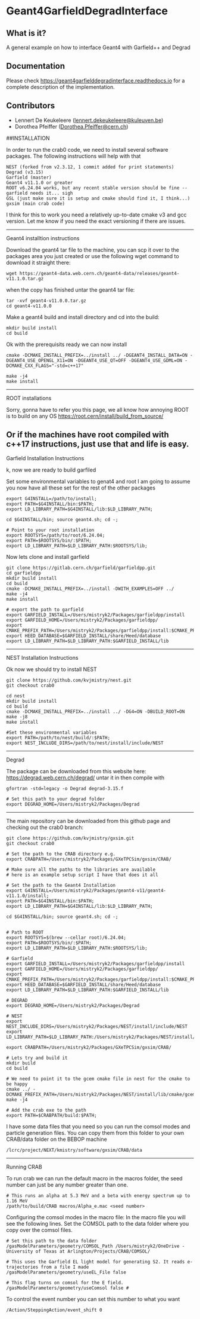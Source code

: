  Geant4GarfieldDegradInterface
 ========================
 
 What is it?
 -----------
 A general example on how to interface Geant4 with Garfield++ and Degrad
 
 Documentation
 -------------
 Please check https://geant4garfielddegradinterface.readthedocs.io for a complete description of the implementation.
 
 Contributors
 ------------
 * Lennert De Keukeleere (lennert.dekeukeleere@kuleuven.be)
 * Dorothea Pfeiffer (Dorothea.Pfeiffer@cern.ch)


##INSTALLATION

In order to run the crab0 code, we need to install several software packages. The following instructions will help with that
```
NEST (forked from v2.3.12, 1 commit added for print statements)
Degrad (v3.15)
Garfield (master)
Geant4 v11.1.0 or greater
ROOT v6.24.04 works, but any recent stable version should be fine -- garfield needs it... sigh
GSL (just make sure it is setup and cmake should find it, I think...)
gxsim (main crab code)

```

I think for this to work you need a relatively up-to-date cmake v3 and gcc version. Let me know if you need the exact versioning if there are issues. 

---




Geant4 installtion instructions

Download the geant4 tar file to the machine, you can scp it over to the packages area you just created
or use the following wget command to download it straight there:
```
wget https://geant4-data.web.cern.ch/geant4-data/releases/geant4-v11.1.0.tar.gz
```
when the copy has finished untar the geant4 tar file:
```
tar -xvf geant4-v11.0.0.tar.gz
cd geant4-v11.0.0
```

Make a geant4 build  and install directory and cd into the build:
```
mkdir build install
cd build
```

Ok with the prerequisits ready we can now install
```
cmake -DCMAKE_INSTALL_PREFIX=../install ../ -DGEANT4_INSTALL_DATA=ON -DGEANT4_USE_OPENGL_X11=ON -DGEANT4_USE_QT=OFF -DGEANT4_USE_GDML=ON -DCMAKE_CXX_FLAGS="-std=c++17"

make -j4
make install
```

---

ROOT installations

Sorry, gonna have to refer you this page, we all know how annoying ROOT is to build on any OS
https://root.cern/install/build_from_source/

Or if the machines have root compiled with c++17 instructions, just use that and life is easy.
---


Garfield Installation Instructions

k, now we are ready to build garfiled

Set some environmental variables to genat4 and root 
I am going to assume you now have all these set for the rest of the other packages
```
export G4INSTALL=/path/to/install;
export PATH=$G4INSTALL/bin:$PATH;
export LD_LIBRARY_PATH=$G4INSTALL/lib:$LD_LIBRARY_PATH;

cd $G4INSTALL/bin; source geant4.sh; cd -;

# Point to your root installation
export ROOTSYS=/path/to/root/6.24.04;
export PATH=$ROOTSYS/bin/:$PATH;
export LD_LIBRARY_PATH=$LD_LIBRARY_PATH:$ROOTSYS/lib;
```
Now lets clone and install garfield
```
git clone https://gitlab.cern.ch/garfield/garfieldpp.git
cd garfieldpp
mkdir build install
cd build
cmake -DCMAKE_INSTALL_PREFIX=../install -DWITH_EXAMPLES=OFF ../
make -j4
make install

# export the path to garfield
export GARFIELD_INSTALL=/Users/mistryk2/Packages/garfieldpp/install
export GARFIELD_HOME=/Users/mistryk2/Packages/garfieldpp/
export CMAKE_PREFIX_PATH=/Users/mistryk2/Packages/garfieldpp/install:$CMAKE_PREFIX_PATH
export HEED_DATABASE=$GARFIELD_INSTALL/share/Heed/database
export LD_LIBRARY_PATH=$LD_LIBRARY_PATH:$GARFIELD_INSTALL/lib
```

---

NEST Installation Instructions

Ok now we should try to install NEST
```
git clone https://github.com/kvjmistry/nest.git
git checkout crab0

cd nest
mkdir build install
cd build
cmake -DCMAKE_INSTALL_PREFIX=../install ../ -DG4=ON -DBUILD_ROOT=ON
make -j8
make install

#Set these environmental variables
export PATH=/path/to/nest/build/:$PATH;
export NEST_INCLUDE_DIRS=/path/to/nest/install/include/NEST

```

---

Degrad

The package can be downloaded from this website here:
https://degrad.web.cern.ch/degrad/
untar it in then compile with
```
gfortran -std=legacy -o Degrad degrad-3.15.f

# Set this path to your degrad folder
export DEGRAD_HOME=/Users/mistryk2/Packages/Degrad
```

---

The main repository can be downloaded from this github page and checking out the crab0 branch:
```
git clone https://github.com/kvjmistry/gxsim.git
git checkout crab0

# Set the path to the CRAB directory e.g.
export CRABPATH=/Users/mistryk2/Packages/GXeTPCSim/gxsim/CRAB/
```

```
# Make sure all the paths to the libraries are available
# here is an example setup script I have that does it all

# Set the path to the Geant4 Installation
export G4INSTALL=/Users/mistryk2/Packages/geant4-v11/geant4-v11.1.0/install;
export PATH=$G4INSTALL/bin:$PATH;
export LD_LIBRARY_PATH=$G4INSTALL/lib:$LD_LIBRARY_PATH;

cd $G4INSTALL/bin; source geant4.sh; cd -;


# Path to ROOT
export ROOTSYS=$(brew --cellar root)/6.24.04;
export PATH=$ROOTSYS/bin/:$PATH;
export LD_LIBRARY_PATH=$LD_LIBRARY_PATH:$ROOTSYS/lib;

# Garfield
export GARFIELD_INSTALL=/Users/mistryk2/Packages/garfieldpp/install
export GARFIELD_HOME=/Users/mistryk2/Packages/garfieldpp/
export CMAKE_PREFIX_PATH=/Users/mistryk2/Packages/garfieldpp/install:$CMAKE_PREFIX_PATH
export HEED_DATABASE=$GARFIELD_INSTALL/share/Heed/database
export LD_LIBRARY_PATH=$LD_LIBRARY_PATH:$GARFIELD_INSTALL/lib

# DEGRAD
export DEGRAD_HOME=/Users/mistryk2/Packages/Degrad

# NEST
export NEST_INCLUDE_DIRS=/Users/mistryk2/Packages/NEST/install/include/NEST
export LD_LIBRARY_PATH=$LD_LIBRARY_PATH:/Users/mistryk2/Packages/NEST/install/lib

export CRABPATH=/Users/mistryk2/Packages/GXeTPCSim/gxsim/CRAB/

```

```
# Lets try and build it
mkdir build
cd build

# We need to point it to the gcem cmake file in nest for the cmake to be happy
cmake ../ -DCMAKE_PREFIX_PATH=/Users/mistryk2/Packages/NEST/install/lib/cmake/gcem
make -j4

# Add the crab exe to the path
export PATH=$CRABPATH/build:$PATH;
```

I have some data files that you need so you can run the comsol modes and particle generation files. You can copy them from this folder to your own CRAB/data folder on the BEBOP machine
```
/lcrc/project/NEXT/kmistry/software/gxsim/CRAB/data
```

---




Running CRAB

To run crab we can run the default macro in the macros folder, the seed number can just be any number greater than one.
```
# This runs an alpha at 5.3 MeV and a beta with energy spectrum up to 1.16 MeV
/path/to/build/CRAB macros/Alpha_e.mac <seed number>
```

Configuring the comsol modes in the macro file:
In the macro file you will see the following lines. Set the COMSOL path to the data folder where you copy over the comsol files. 
```
# Set this path to the data folder
/gasModelParameters/geometry/COMSOL_Path /Users/mistryk2/OneDrive - University of Texas at Arlington/Projects/CRAB/COMSOL/

# This uses the Garfield EL light model for generating S2. It reads e- trajectories from a file I made
/gasModelParameters/geometry/useEL_File false 

# This flag turns on comsol for the E field. 
/gasModelParameters/geometry/useComsol false # 
```

To control the event number you can set this number to what you want
```
/Action/SteppingAction/event_shift 0
```

